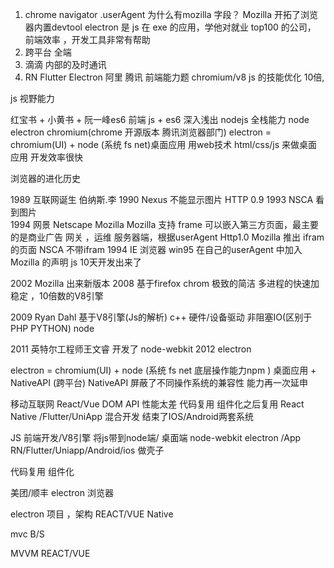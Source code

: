 1. chrome navigator .userAgent 为什么有mozilla 字段？
    Mozilla 开拓了浏览器内置devtool 
electron 是 js 在 exe 的应用，学他对就业 top100 的公司，
前端效率 ，开发工具非常有帮助
1. 跨平台  全端
2. 滴滴 内部的及时通讯
3. RN Flutter Electron
阿里 腾讯  前端能力题  chromium/v8 js 的技能优化 10倍,

js 视野能力

红宝书 + 小黄书 + 阮一峰es6  前端 js + es6
深入浅出 nodejs  全栈能力  node
electron  chromium(chrome 开源版本  腾讯浏览器部门)
electron = chromium(UI) + node (系统 fs net)桌面应用
用web技术  html/css/js   来做桌面应用 开发效率很快

浏览器的进化历史 

1989 互联网诞生  伯纳斯.李
1990 Nexus  不能显示图片 HTTP 0.9
1993 NSCA  看到图片  
1994 网景   Netscape  Mozilla
     Mozilla  支持 frame 可以嵌入第三方页面，最主要的是商业广告
     网关  ，运维 
     服务器端，根据userAgent Http1.0 Mozilla 推出 ifram 的页面   NSCA 不带ifram
1994 IE 浏览器  win95   在自己的userAgent 中加入Mozilla 的声明   js 10天开发出来了

2002 Mozilla 出来新版本
2008  基于firefox chrom 极致的简洁 多进程的快速加稳定 ，10倍数的V8引擎

2009 Ryan Dahl  基于V8引擎(Js的解析) c++ 硬件/设备驱动 非阻塞IO(区别于 PHP PYTHON) node

2011 英特尔工程师王文睿 开发了 node-webkit 
2012 electron

electron = chromium(UI) + node (系统 fs net 底层操作能力npm ) 桌面应用 + NativeAPI (跨平台)  NativeAPI 屏蔽了不同操作系统的兼容性  能力再一次延申

移动互联网
React/Vue DOM API 性能太差 代码复用
组件化之后复用
React Native /Flutter/UniApp  混合开发  结束了IOS/Android两套系统

JS  前端开发/V8引擎 将js带到node端/ 桌面端 node-webkit electron /App RN/Flutter/Uniapp/Android/ios 做壳子

 代码复用  组件化

 美团/顺丰  electron 浏览器

 electron 项目 ，架构   REACT/VUE  Native

 mvc  B/S

 MVVM REACT/VUE


